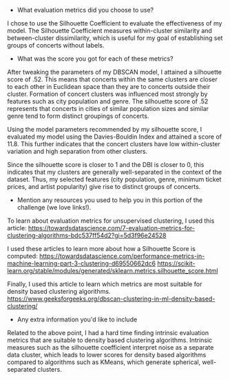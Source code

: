 - What evaluation metrics did you choose to use?

I chose to use the Silhouette Coefficient to evaluate the effectiveness of my model. 
The Silhouette Coefficient measures within-cluster similarity and between-cluster dissimilarity, which is useful for my goal
of establishing set groups of concerts without labels.

- What was the score you got for each of these metrics?

After tweaking the parameters of my DBSCAN model, I attained a silhouette score of .52.
This means that concerts within the same clusters are closer to each other in Euclidean space than they are to
concerts outside their cluster. Formation of concert clusters was influenced most strongly by features such as 
city population and genre. The silhouette score of .52 represents that concerts in cities of similar population sizes 
and similar genre tend to form distinct groupings of concerts.

Using the model parameters recommended by my silhouette score, I evaluated my model using the Davies-Bouldin Index
and attained a score of 11.8. This further indicates that the concert clusters have low within-cluster variation 
and high separation from other clusters.

Since the silhouette score is closer to 1 and the DBI is closer to 0, this indicates that my clusters are generally well-separated
in the context of the dataset. Thus, my selected features (city population, genre, minimum ticket prices, and artist popularity)
give rise to distinct groups of concerts.

- Mention any resources you used to help you in this portion of the challenge (we love links!).

To learn about evaluation metrics for unsupervised clustering, I used this article:
https://towardsdatascience.com/7-evaluation-metrics-for-clustering-algorithms-bdc537ff54d2?gi=5d3f96e24528

I used these articles to learn more about how a Silhouette Score is computed:
https://towardsdatascience.com/performance-metrics-in-machine-learning-part-3-clustering-d69550662dc6
https://scikit-learn.org/stable/modules/generated/sklearn.metrics.silhouette_score.html

Finally, I used this article to learn which metrics are most suitable for density based clustering algorithms.
https://www.geeksforgeeks.org/dbscan-clustering-in-ml-density-based-clustering/

- Any extra information you'd like to include

Related to the above point, I had a hard time finding intrinsic evaluation metrics that are suitable to density based clustering algorithms.
Intrinsic measures such as the silhouette coefficient interpret noise as a separate data cluster, which leads to lower scores for density based algorithms
compared to algorithms such as KMeans, which generate spherical, well-separated clusters.